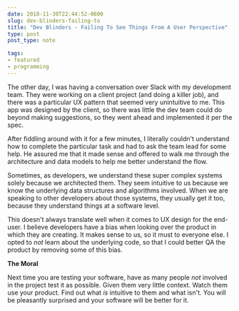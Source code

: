 ```yaml
---
date: 2018-11-30T22:44:52-0600
slug: dev-blinders-failing-to
title: "Dev Blinders - Failing To See Things From A User Perspective"
type: post
post_type: note

tags:
- featured
- programming
---
```

The other day, I was having a conversation over Slack with my development team. They were working on a client project (and doing a killer job), and there was a particular UX pattern that seemed very unintuitive to me. This app was designed by the client, so there was little the dev team could do beyond making suggestions, so they went ahead and implemented it per the spec.


After fiddling around with it for a few minutes, I literally couldn't understand how to complete the particular task and had to ask the team lead for some help. He assured me that it made sense and offered to walk me through the architecture and data models to help me better understand the flow.


Sometimes, as developers, we understand these super complex systems solely because we architected them. They seem intuitive to us because we know the underlying data structures and algorithms involved. When we are speaking to other developers about those systems, they usually get it too, because they understand things at a software level.


This doesn't always translate well when it comes to UX design for the end-user. I believe developers have a bias when looking over the product in which they are creating. It makes sense to us, so it must to everyone else. I opted to *not* learn about the underlying code, so that I could better QA the product by removing some of this bias.


**The Moral**


Next time you are testing your software, have as many people *not* involved in the project test it as possible. Given them very little context. Watch them use your product. Find out what *is* intuitive to them and what isn't. You will be pleasantly surprised and your software will be better for it.



